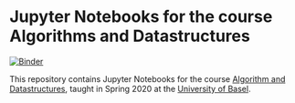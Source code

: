 # Jupyter Notebooks for the course Algorithms and Datastructures

[![Binder](https://mybinder.org/badge_logo.svg)](https://mybinder.org/v2/gh/marcelluethi/algodata-jupyter-notebooks/master)

This repository contains Jupyter Notebooks for the course [Algorithm and Datastructures](https://dmi.unibas.ch/de/studium/computer-science-informatik/lehrangebot-fs20/vorlesung-algorithmen-und-datenstrukturen/), 
taught in Spring 2020 at the [University of Basel](https://unibas.ch).
